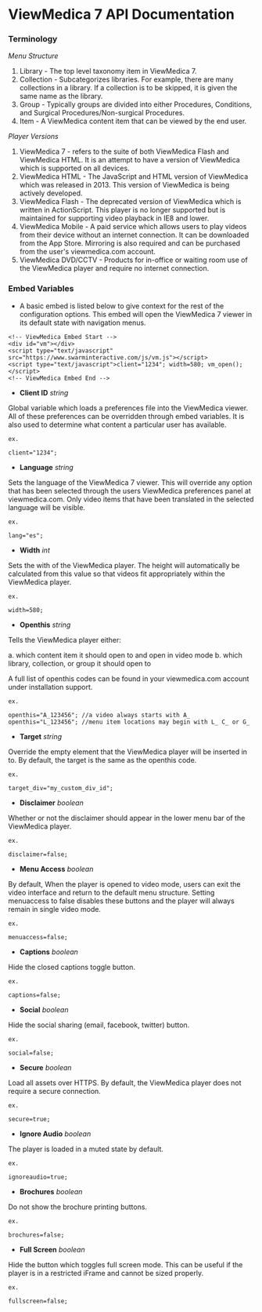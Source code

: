 # ViewMedica 7 API Documentation

### Terminology

*Menu Structure*

1. Library - The top level taxonomy item in ViewMedica 7.
2. Collection - Subcategorizes libraries. For example, there are many collections in a library. If a collection is to be skipped, it is given the same name as the library.
3. Group - Typically groups are divided into either Procedures, Conditions, and Surgical Procedures/Non-surgical Procedures.
4. Item - A ViewMedica content item that can be viewed by the end user.

*Player Versions*

1. ViewMedica 7 - refers to the suite of both ViewMedica Flash and ViewMedica HTML. It is an attempt to have a version of ViewMedica which is supported on all devices.
2. ViewMedica HTML - The JavaScript and HTML version of ViewMedica which was released in 2013. This version of ViewMedica is being actively developed.
3. ViewMedica Flash - The deprecated version of ViewMedica which is written in ActionScript. This player is no longer supported but is maintained for supporting video playback in IE8 and lower.
4. ViewMedica Mobile - A paid service which allows users to play videos from their device without an internet connection. It can be downloaded from the App Store. Mirroring is also required and can be purchased from the user's viewmedica.com account.
5. ViewMedica DVD/CCTV - Products for in-office or waiting room use of the ViewMedica player and require no internet connection.

### Embed Variables

* A basic embed is listed below to give context for the rest of the configuration options. This embed will open the ViewMedica 7 viewer in its default state with navigation menus.

```
<!-- ViewMedica Embed Start -->
<div id="vm"></div>
<script type="text/javascript" src="https://www.swarminteractive.com/js/vm.js"></script>
<script type="text/javascript">client="1234"; width=580; vm_open();</script>
<!-- ViewMedica Embed End -->
```

- __Client ID__ *string*

Global variable which loads a preferences file into the ViewMedica viewer. All of these preferences can be overridden through embed variables. It is also used to determine what content a particular user has available.

```
ex.

client="1234";
```

- __Language__ *string*

Sets the language of the ViewMedica 7 viewer. This will override any option that has been selected through the users ViewMedica preferences panel at viewmedica.com. Only video items that have been translated in the selected language will be visible.

```
ex.

lang="es";
```

- __Width__ *int*

Sets the with of the ViewMedica player. The height will automatically be calculated from this value so that videos fit appropriately within the ViewMedica player.

```
ex.

width=580;
```

- __Openthis__ *string*

Tells the ViewMedica player either:

a. which content item it should open to and open in video mode
b. which library, collection, or group it should open to

A full list of openthis codes can be found in your viewmedica.com account under installation support.

```
ex.

openthis="A_123456"; //a video always starts with A_
openthis="L_123456"; //menu item locations may begin with L_ C_ or G_
```

- __Target__ *string*

Override the empty element that the ViewMedica player will be inserted in to. By default, the target is the same as the openthis code.

```
ex.

target_div="my_custom_div_id";
```

- __Disclaimer__ *boolean*

Whether or not the disclaimer should appear in the lower menu bar of the ViewMedica player.

```
ex.

disclaimer=false;
```

- __Menu Access__ *boolean*

By default, When the player is opened to video mode, users can exit the video interface and return to the default menu structure. Setting menuaccess to false disables these buttons and the player will always remain in single video mode.

```
ex.

menuaccess=false;
```

- __Captions__ *boolean*

Hide the closed captions toggle button.

```
ex.

captions=false;
```

- __Social__ *boolean*

Hide the social sharing (email, facebook, twitter) button.

```
ex.

social=false;
```

- __Secure__ *boolean*

Load all assets over HTTPS. By default, the ViewMedica player does not require a secure connection.

```
ex.

secure=true;
```

- __Ignore Audio__ *boolean*

The player is loaded in a muted state by default.

```
ex.

ignoreaudio=true;
```

- __Brochures__ *boolean*

Do not show the brochure printing buttons.

```
ex.

brochures=false;
```

- __Full Screen__ *boolean*

Hide the button which toggles full screen mode. This can be useful if the player is in a restricted iFrame and cannot be sized properly.

```
ex.

fullscreen=false;
```

